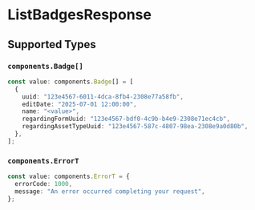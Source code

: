 # ListBadgesResponse


## Supported Types

### `components.Badge[]`

```typescript
const value: components.Badge[] = [
  {
    uuid: "123e4567-6011-4dca-8fb4-2308e77a58fb",
    editDate: "2025-07-01 12:00:00",
    name: "<value>",
    regardingFormUuid: "123e4567-bdf0-4c9b-b4e9-2308e71ec4cb",
    regardingAssetTypeUuid: "123e4567-587c-4807-98ea-2308e9a0d80b",
  },
];
```

### `components.ErrorT`

```typescript
const value: components.ErrorT = {
  errorCode: 1000,
  message: "An error occurred completing your request",
};
```

